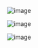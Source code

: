 
![image](https://github.com/user-attachments/assets/dd7ea918-2a0f-4c87-8c95-09671b11472c)

![image](https://github.com/user-attachments/assets/cb33f109-bab2-4fd8-9209-03283cec4704)

![image](https://github.com/user-attachments/assets/e26a1f7a-b63a-4c25-94cc-45d118f4aae2)
